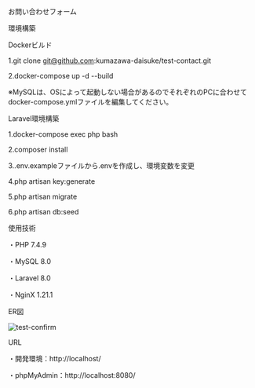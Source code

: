 お問い合わせフォーム

環境構築

Dockerビルド

1.git clone git@github.com:kumazawa-daisuke/test-contact.git

2.docker-compose up -d --build

※MySQLは、OSによって起動しない場合があるのでそれぞれのPCに合わせてdocker-compose.ymlファイルを編集してください。


Laravel環境構築

1.docker-compose exec php bash

2.composer install

3..env.exampleファイルから.envを作成し、環境変数を変更

4.php artisan key:generate

5.php artisan migrate

6.php artisan db:seed


使用技術

・PHP 7.4.9

・MySQL 8.0

・Laravel 8.0

・NginX 1.21.1


ER図

![test-confirm](https://github.com/user-attachments/assets/12372dcb-81f5-4a12-89d4-516c625492f9)


URL

・開発環境：http://localhost/

・phpMyAdmin：http://localhost:8080/
